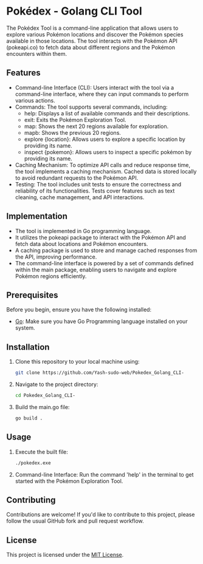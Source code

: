 # Pokédex - Golang CLI Tool
The Pokédex Tool is a command-line application that allows users to explore various Pokémon locations and discover the Pokémon species available in those locations. The tool interacts with the Pokémon API (pokeapi.co) to fetch data about different regions and the Pokémon encounters within them.

## Features

- Command-line Interface (CLI): Users interact with the tool via a command-line interface, where they can input commands to perform various actions.
- Commands: The tool supports several commands, including:
    - help: Displays a list of available commands and their descriptions.
    - exit: Exits the Pokémon Exploration Tool.
    - map: Shows the next 20 regions available for exploration.
    - mapb: Shows the previous 20 regions.
    - explore {location}: Allows users to explore a specific location by providing its name.
    - inspect {pokemon}: Allows users to inspect a specific pokémon by providing its name.
- Caching Mechanism: To optimize API calls and reduce response time, the tool implements a caching mechanism. Cached data is stored locally to avoid redundant requests to the Pokémon API.
- Testing: The tool includes unit tests to ensure the correctness and reliability of its functionalities. Tests cover features such as text cleaning, cache management, and API interactions.

## Implementation
 - The tool is implemented in Go programming language.
 - It utilizes the pokeapi package to interact with the Pokémon API and fetch data about locations and Pokémon encounters.
 - A caching package is used to store and manage cached responses from the API, improving performance.
 - The command-line interface is powered by a set of commands defined within the main package, enabling users to navigate and explore Pokémon regions efficiently.

## Prerequisites

Before you begin, ensure you have the following installed:

- [Go](https://go.dev/doc/install): Make sure you have Go Programming language installed on your system.

## Installation

1. Clone this repository to your local machine using:

   ```bash
   git clone https://github.com/Yash-sudo-web/Pokedex_Golang_CLI-

2. Navigate to the project directory:

    ```bash
    cd Pokedex_Golang_CLI-

3. Build the main.go file:

    ```bash
    go build .

## Usage

1. Execute the built file:

   ```bash
   ./pokedex.exe

2. Command-line Interface: Run the command 'help' in the terminal to get started with the Pokémon Exploration Tool.

## Contributing

Contributions are welcome! If you'd like to contribute to this project, please follow the usual GitHub fork and pull request workflow.

## License

This project is licensed under the [MIT License](https://github.com/Yash-sudo-web/Pokedex_Golang_CLI-/blob/main/LICENSE).
